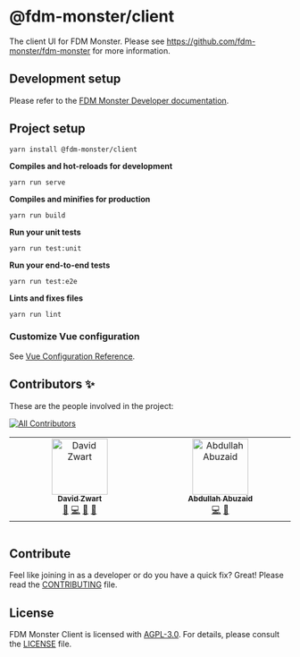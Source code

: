 # @fdm-monster/client

The client UI for FDM Monster. Please see https://github.com/fdm-monster/fdm-monster for more information.

## Development setup

Please refer to the [FDM Monster Developer documentation](https://docs.fdm-monster.net/development_setup/setup_client.html).

## Project setup
```
yarn install @fdm-monster/client
```

**Compiles and hot-reloads for development**
```
yarn run serve
```

**Compiles and minifies for production**
```
yarn run build
```

**Run your unit tests**
```
yarn run test:unit
```

**Run your end-to-end tests**
```
yarn run test:e2e
```

**Lints and fixes files**
```
yarn run lint
```
### Customize Vue configuration
See [Vue Configuration Reference](https://cli.vuejs.org/config/).

## Contributors ✨

These are the people involved in the project:

<!-- ALL-CONTRIBUTORS-BADGE:START - Do not remove or modify this section -->
[![All Contributors](https://img.shields.io/badge/all_contributors-2-orange.svg?style=flat-square)](#contributors-)
<!-- ALL-CONTRIBUTORS-BADGE:END -->

<!-- ALL-CONTRIBUTORS-LIST:START - Do not remove or modify this section -->
<!-- prettier-ignore-start -->
<!-- markdownlint-disable -->
<table>
  <tbody>
    <tr>
      <td align="center" valign="top" width="14.28%"><a href="https://github.com/davidzwa"><img src="https://avatars.githubusercontent.com/u/6005355?v=4?s=100" width="100px;" alt="David Zwart"/><br /><sub><b>David Zwart</b></sub></a><br /><a href="https://github.com/fdm-monster/fdm-monster-client/issues?q=author%3Adavidzwa" title="Bug reports">🐛</a> <a href="https://github.com/fdm-monster/fdm-monster-client/commits?author=davidzwa" title="Code">💻</a> <a href="#maintenance-davidzwa" title="Maintenance">🚧</a> <a href="#userTesting-davidzwa" title="User Testing">📓</a></td>
      <td align="center" valign="top" width="14.28%"><a href="https://github.com/Abdullah-Abuzaid"><img src="https://avatars.githubusercontent.com/u/61384954?v=4?s=100" width="100px;" alt="Abdullah Abuzaid"/><br /><sub><b>Abdullah Abuzaid</b></sub></a><br /><a href="https://github.com/fdm-monster/fdm-monster-client/commits?author=Abdullah-Abuzaid" title="Code">💻</a> <a href="https://github.com/fdm-monster/fdm-monster-client/issues?q=author%3AAbdullah-Abuzaid" title="Bug reports">🐛</a></td>
    </tr>
  </tbody>
</table>

<!-- markdownlint-restore -->
<!-- prettier-ignore-end -->

<!-- ALL-CONTRIBUTORS-LIST:END -->

<!-- ALL-CONTRIBUTORS-LIST:START - Do not remove or modify this section -->
<!-- prettier-ignore-start -->
<!-- markdownlint-disable -->
<!-- markdownlint-restore -->
<!-- prettier-ignore-end -->

<table></table>

<!-- ALL-CONTRIBUTORS-LIST:END -->

## Contribute

Feel like joining in as a developer or do you have a quick fix? Great! Please read
the [CONTRIBUTING](https://github.com/fdm-monster/fdm-monster/blob/develop/CONTRIBUTING.md) file.

## License

FDM Monster Client is licensed with [AGPL-3.0](LICENSE). For details, please consult the [LICENSE](LICENSE) file.

